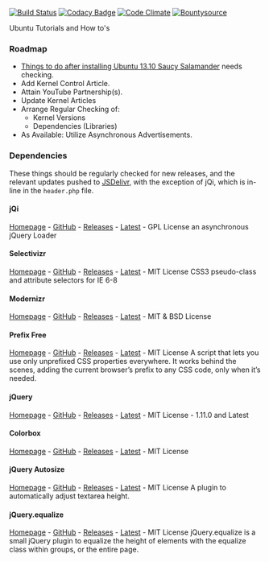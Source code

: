 [![Build Status](https://travis-ci.org/eustasy/howtoubuntu.org.svg?branch=master)](https://travis-ci.org/eustasy/howtoubuntu.org)
[![Codacy Badge](https://api.codacy.com/project/badge/17a405e43e78405c900869b7f9359dfc)](https://www.codacy.com/app/lewisgoddard/howtoubuntu.org)
[![Code Climate](https://codeclimate.com/github/eustasy/howtoubuntu.org/badges/gpa.svg)](https://codeclimate.com/github/eustasy/howtoubuntu.org)
[![Bountysource](https://www.bountysource.com/badge/tracker?tracker_id=371440)](https://www.bountysource.com/teams/eustasy/issues?tracker_ids=371440)


Ubuntu Tutorials and How to's

### Roadmap
- [Things to do after installing Ubuntu 13.10 Saucy Salamander](http://b.howtoubuntu.org/things-to-do-after-installing-ubuntu-13-10-saucy-salamander) needs checking.
- Add Kernel Control Article.
- Attain YouTube Partnership(s).
- Update Kernel Articles
- Arrange Regular Checking of:
	- Kernel Versions
	- Dependencies (Libraries)
- As Available: Utilize Asynchronous Advertisements.

### Dependencies
These things should be regularly checked for new releases, and the relevant updates pushed to [JSDelivr](https://github.com/jsdelivr/jsdelivr), with the exception of jQi, which is in-line in the `header.php` file.

#### jQi
[Homepage](http://www.yterium.net/jQl-an-asynchronous-jQuery-Loader) - [GitHub](https://github.com/Cerdic/jQl) - [Releases](https://github.com/Cerdic/jQl/releases) - [Latest](https://github.com/Cerdic/jQl/blob/master/jQl.min.js) - GPL License
an asynchronous jQuery Loader

#### Selectivizr
[Homepage](http://selectivizr.com) - [GitHub](http://github.com/keithclark/selectivizr) - [Releases](http://github.com/keithclark/selectivizr/releases) - [Latest](http://cdn.jsdelivr.net/selectivizr/latest/selectivizr.min.js) - MIT License
CSS3 pseudo-class and attribute selectors for IE 6-8

#### Modernizr
[Homepage](http://modernizr.com/) - [GitHub](https://github.com/Modernizr/Modernizr) - [Releases](https://github.com/Modernizr/Modernizr/releases) - [Latest](http://cdn.jsdelivr.net/modernizr/latest/modernizr.min.js) - MIT & BSD License

#### Prefix Free
[Homepage](http://leaverou.github.io/prefixfree/) - [GitHub](https://github.com/LeaVerou/prefixfree) - [Releases](https://github.com/LeaVerou/prefixfree/releases) - [Latest](https://github.com/LeaVerou/prefixfree/blob/gh-pages/prefixfree.min.js) - MIT License
A script that lets you use only unprefixed CSS properties everywhere. It works behind the scenes, adding the current browser’s prefix to any CSS code, only when it’s needed.

#### jQuery
[Homepage](http://jquery.com/) - [GitHub](https://github.com/jquery/jquery) - [Releases](https://github.com/jquery/jquery/releases) - [Latest](http://cdn.jsdelivr.net/jquery/latest/jquery.min.js) - MIT License - 1.11.0 and Latest

#### Colorbox
[Homepage](http://www.jacklmoore.com/colorbox/) - [GitHub](https://github.com/jackmoore/colorbox) - [Releases](https://github.com/jackmoore/colorbox/releases) - [Latest](http://cdn.jsdelivr.net/colorbox/latest/jquery.colorbox-min.js) - MIT License

#### jQuery Autosize
[Homepage](http://www.jacklmoore.com/autosize/) - [GitHub](https://github.com/jackmoore/autosize) - [Releases](https://github.com/jackmoore/autosize/releases) - [Latest](http://cdn.jsdelivr.net/jquery.autosize/latest/jquery.autosize.min.js) - MIT License
A plugin to automatically adjust textarea height.

#### jQuery.equalize
[Homepage](http://labs.eustasy.org/jquery.equalize) - [GitHub](https://github.com/eustasy/jquery.equalize) - [Releases](https://github.com/eustasy/jquery.equalize/releases) - [Latest](http://cdn.jsdelivr.net/jquery.equalize/latest/jquery.equalize.min.js) - MIT License
jQuery.equalize is a small jQuery plugin to equalize the height of elements with the equalize class within groups, or the entire page.
